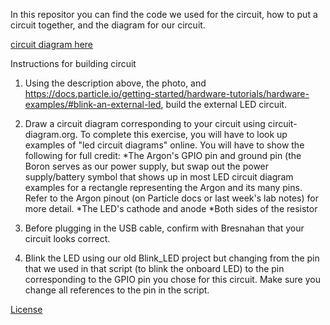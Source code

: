 In this repositor you can find the code we used for the circuit, how to put a circuit together, and the diagram for our circuit.

[circuit diagram here](./circuit.png)

Instructions for building circuit

1. Using the description above, the photo, and https://docs.particle.io/getting-started/hardware-tutorials/hardware-examples/#blink-an-external-led, build the external LED circuit.

2. Draw a circuit diagram corresponding to your circuit using circuit-diagram.org. To complete this exercise, you will have to look up examples of "led circuit diagrams" online. You will have to show the following for full credit: *The Argon's GPIO pin and ground pin (the Boron serves as our power supply, but swap out the power supply/battery symbol that shows up in most LED circuit diagram examples for a rectangle representing the Argon and its many pins. Refer to the Argon pinout (on Particle docs or last week's lab notes) for more detail. *The LED's cathode and anode *Both sides of the resistor
    
3. Before plugging in the USB cable, confirm with Bresnahan that your circuit looks correct.
   
4. Blink the LED using our old Blink_LED project but changing from the pin that we used in that script (to blink the onboard LED) to the pin corresponding to the GPIO pin you chose for this circuit. Make sure you change all references to the pin in the script.



[License](./LICENSE.txt)
